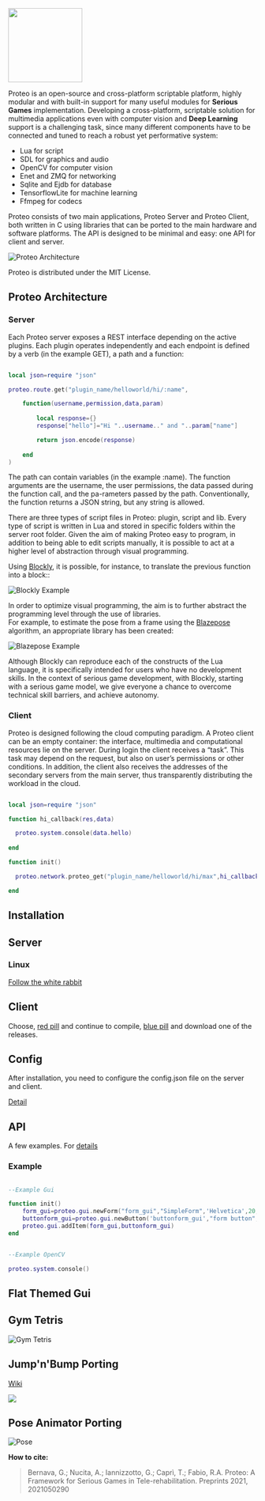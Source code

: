 
<img src="Logo_simple.png" width="150">

Proteo is an open-source and cross-platform scriptable platform, highly modular and with built-in support for many useful modules for **Serious Games** implementation. Developing a cross-platform, scriptable solution for multimedia applications even with computer vision and **Deep Learning** support is a challenging task, since many different components have to be connected and tuned to reach a robust yet performative system:

- Lua for script
- SDL for graphics and audio
- OpenCV for computer vision
- Enet and ZMQ for networking
- Sqlite and Ejdb for database
- TensorflowLite for machine learning
- Ffmpeg for codecs 

Proteo consists of two main applications, Proteo Server and Proteo Client, both written in C using libraries that can be ported to the main hardware and software platforms. The API is designed to be minimal and easy: one API for client and server.

![Proteo Architecture](Proteo_Architecture.png)

Proteo is distributed under the MIT License. 

## Proteo Architecture

### Server

Each Proteo server exposes a REST interface depending on the active plugins. Each plugin operates independently and each endpoint is defined by a verb (in the example GET), a path and a function:

```lua

local json=require "json"

proteo.route.get("plugin_name/helloworld/hi/:name",

	function(username,permission,data,param) 
  
		local response={}
		response["hello"]="Hi "..username.." and "..param["name"]

		return json.encode(response)
    
	end
)

```
The path can contain variables (in the example :name). The function arguments are the username, the user permissions, the data passed during the function call, and the pa-rameters passed by the path. Conventionally, the function returns a JSON string, but any string is allowed.

There are three types of script files in Proteo: plugin, script and lib. Every type of script is written in Lua and stored in specific folders within the server root folder. Given the aim of making Proteo easy to program, in addition to being able to edit scripts manually, it is possible to act at a higher level of abstraction through visual programming.

Using [Blockly](https://developers.google.com/blockly), it is possible, for instance, to translate the previous function into a block::

![Blockly Example](Blockly_example.png)

In order to optimize visual programming, the aim is to further abstract the programming level through the use of libraries.  
For example, to estimate the pose from a frame using the [Blazepose](https://google.github.io/mediapipe/solutions/pose.html) algorithm, an appropriate library has been created:

![Blazepose Example](Blaze_pose.png)

Although Blockly can reproduce each of the constructs of the Lua language, it is specifically intended for users who have no development skills. In the context of serious game development, with Blockly, starting with a serious game model, we give everyone a chance to overcome technical skill barriers, and achieve autonomy. 

### Client

Proteo is designed following the cloud computing paradigm. A Proteo client can be an empty container: the interface, multimedia and computational resources lie on the server. During login the client receives a “task”. This task may depend on the request, but also on user’s permissions or other conditions. In addition, the client also receives the addresses of the secondary servers from the main server, thus transparently distributing the workload in the cloud. 

```lua

local json=require "json"

function hi_callback(res,data)

  proteo.system.console(data.hello)
  
end

function init()

  proteo.network.proteo_get("plugin_name/helloworld/hi/max",hi_callback)

end

```
## Installation


## Server 

### Linux

[Follow the white rabbit](https://github.com/massimobernava/proteo)

## Client 

Choose, [red pill](https://github.com/massimobernava/proteo/blob/master/README.md) and continue to compile, [blue pill](https://github.com/massimobernava/proteo/releases) and download one of the releases.

## Config

After installation, you need to configure the config.json file on the server and client.

[Detail](https://github.com/massimobernava/proteo/wiki/Config-file)


## API

A few examples. For [details](https://github.com/massimobernava/proteo/wiki/API)

### Example

```lua

--Example Gui

function init()
	form_gui=proteo.gui.newForm("form_gui","SimpleForm",'Helvetica',20,"black","crimson","blanchedalmond",30,proteo.gui.FormType.Normal,"","",MID_X,MID_Y,250,250,"")
	buttonform_gui=proteo.gui.newButton('buttonform_gui',"form button",'Helvetica',15,"black","cornsilk",1,"crimson",false,20 ,50,100,25,"")
	proteo.gui.addItem(form_gui,buttonform_gui)
end

```

```lua

--Example OpenCV

proteo.system.console()

```

## Flat Themed Gui

## Gym Tetris

![Gym Tetris](Gym_tetris.png)

## Jump'n'Bump Porting
[Wiki](https://en.wikipedia.org/wiki/Jump_%27n_Bump)

![](jumpnbump.gif)

## Pose Animator Porting

![Pose](Pose.png)

**How to cite:**
>Bernava, G.; Nucita, A.; Iannizzotto, G.; Caprì, T.; Fabio, R.A. Proteo: A Framework for Serious Games in Tele-rehabilitation. Preprints 2021, 2021050290 
